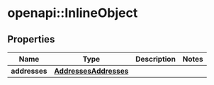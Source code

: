 # openapi::InlineObject

## Properties
Name | Type | Description | Notes
------------ | ------------- | ------------- | -------------
**addresses** | [**AddressesAddresses**](_addresses_addresses.md) |  | 


